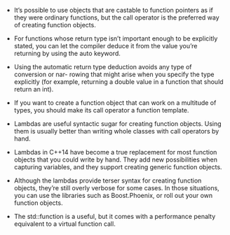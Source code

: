 - It’s possible to use objects that are castable to function pointers as if they were ordinary functions, but the call operator is the preferred way of creating function objects.

- For functions whose return type isn’t important enough to be explicitly stated, you can let the compiler deduce it from the value you’re returning by using the auto keyword.

- Using the automatic return type deduction avoids any type of conversion or nar- rowing that might arise when you specify the type explicitly (for example, returning a double value in a function that should return an int). 

- If you want to create a function object that can work on a multitude of types, you should make its call operator a function template.

- Lambdas are useful syntactic sugar for creating function objects. Using them is usually better than writing whole classes with call operators by hand.

- Lambdas in C++14 have become a true replacement for most function objects that you could write by hand. They add new possibilities when capturing variables, and they support creating generic function objects.

- Although the lambdas provide terser syntax for creating function objects, they’re still overly verbose for some cases. In those situations, you can use the libraries such as Boost.Phoenix, or roll out your own function objects.

- The std::function is a useful, but it comes with a performance penalty equivalent to a virtual function call.